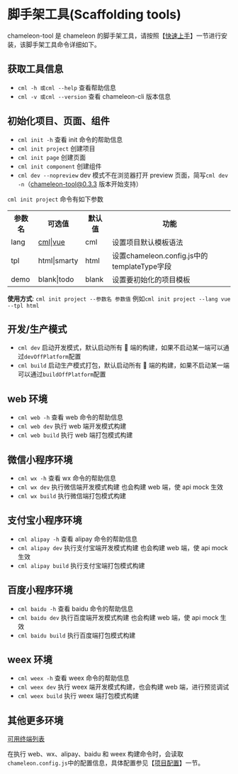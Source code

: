 # 脚手架工具(Scaffolding tools)

chameleon-tool 是 chameleon 的脚手架工具，请按照【[快速上手](./quick_start.html)】一节进行安装，该脚手架工具命令详细如下。

## 获取工具信息

- `cml -h 或cml --help` 查看帮助信息
- `cml -v 或cml --version` 查看 chameleon-cli 版本信息

## 初始化项目、页面、组件

- `cml init -h` 查看 init 命令的帮助信息
- `cml init project` 创建项目
- `cml init page` 创建页面
- `cml init component` 创建组件
- `cml dev --nopreview` dev 模式不在浏览器打开 preview 页面，简写`cml dev -n`（chameleon-tool@0.3.3 版本开始支持）

`cml init project` 命令有如下参数

<table>
  <tr><th>参数名</th><th>可选值</th><th>默认值</th><th>功能</th></tr>
  <tr><td>lang</td><td><a href="../view/cml.html">cml</a>|<a href="../view/vue.html">vue</a></td><td>cml</td><td>设置项目默认模板语法</td></tr>
  <tr><td>tpl</td><td>html|smarty</td><td>html</td><td>设置chameleon.config.js中的templateType字段</td></tr>
  <tr><td>demo</td><td>blank|todo</td><td>blank</td><td>设置要初始化的项目模板</td></tr>
</table>

<b>使用方式</b>: `cml init project --参数名 参数值`
例如`cml init project --lang vue --tpl html`

## 开发/生产模式

- `cml dev` 启动开发模式，默认启动所有  端的构建，如果不启动某一端可以通过`devOffPlatform`配置
- `cml build` 启动生产模式打包，默认启动所有  端的构建，如果不启动某一端可以通过`buildOffPlatform`配置

## web 环境

- `cml web -h` 查看 web 命令的帮助信息
- `cml web dev` 执行 web 端开发模式构建
- `cml web build` 执行 web 端打包模式构建

## 微信小程序环境

- `cml wx -h` 查看 wx 命令的帮助信息
- `cml wx dev` 执行微信端开发模式构建 也会构建 web 端，使 api mock 生效
- `cml wx build` 执行微信端打包模式构建

## 支付宝小程序环境

- `cml alipay -h` 查看 alipay 命令的帮助信息
- `cml alipay dev` 执行支付宝端开发模式构建 也会构建 web 端，使 api mock 生效
- `cml alipay build` 执行支付宝端打包模式构建

## 百度小程序环境

- `cml baidu -h` 查看 baidu 命令的帮助信息
- `cml baidu dev` 执行百度端开发模式构建 也会构建 web 端，使 api mock 生效
- `cml baidu build` 执行百度端打包模式构建

## weex 环境

- `cml weex -h` 查看 weex 命令的帮助信息
- `cml weex dev` 执行 weex 端开发模式构建，也会构建 web 端，进行预览调试
- `cml weex build` 执行 weex 端打包模式构建

## 其他更多环境

<a href="../framework/platform-list.html">
可用终端列表
</a>

在执行 web、wx、alipay、baidu 和 weex 构建命令时，会读取`chameleon.config.js`中的配置信息，具体配置参见【[项目配置](../framework/config.html)】一节。

